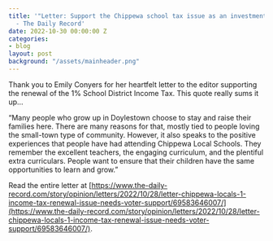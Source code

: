 ```yaml
---
title: '"Letter: Support the Chippewa school tax issue as an investment in kids, community"
  - The Daily Record'
date: 2022-10-30 00:00:00 Z
categories:
- blog
layout: post
background: "/assets/mainheader.png"
---
```


Thank you to Emily Conyers for her heartfelt letter to the editor supporting the renewal of the 1% School District Income Tax. This quote really sums it up…

“Many people who grow up in Doylestown choose to stay and raise their families here. There are many reasons for that, mostly tied to people loving the small-town type of community. However, it also speaks to the positive experiences that people have had attending Chippewa Local Schools. They remember the excellent teachers, the engaging curriculum, and the plentiful extra curriculars. People want to ensure that their children have the same opportunities to learn and grow.”

Read the entire letter at [https://www.the-daily-record.com/story/opinion/letters/2022/10/28/letter-chippewa-locals-1-income-tax-renewal-issue-needs-voter-support/69583646007/](https://www.the-daily-record.com/story/opinion/letters/2022/10/28/letter-chippewa-locals-1-income-tax-renewal-issue-needs-voter-support/69583646007/).
